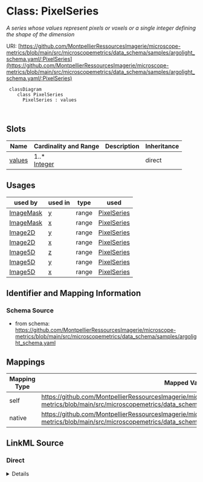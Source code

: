 # Class: PixelSeries


_A series whose values represent pixels or voxels or a single integer defining the shape of the dimension_





URI: [https://github.com/MontpellierRessourcesImagerie/microscope-metrics/blob/main/src/microscopemetrics/data_schema/samples/argolight_schema.yaml/:PixelSeries](https://github.com/MontpellierRessourcesImagerie/microscope-metrics/blob/main/src/microscopemetrics/data_schema/samples/argolight_schema.yaml/:PixelSeries)




```mermaid
 classDiagram
    class PixelSeries
      PixelSeries : values
        
      
```




<!-- no inheritance hierarchy -->


## Slots

| Name | Cardinality and Range | Description | Inheritance |
| ---  | --- | --- | --- |
| [values](values.md) | 1..* <br/> [Integer](Integer.md) |  | direct |





## Usages

| used by | used in | type | used |
| ---  | --- | --- | --- |
| [ImageMask](ImageMask.md) | [y](y.md) | range | [PixelSeries](PixelSeries.md) |
| [ImageMask](ImageMask.md) | [x](x.md) | range | [PixelSeries](PixelSeries.md) |
| [Image2D](Image2D.md) | [y](y.md) | range | [PixelSeries](PixelSeries.md) |
| [Image2D](Image2D.md) | [x](x.md) | range | [PixelSeries](PixelSeries.md) |
| [Image5D](Image5D.md) | [z](z.md) | range | [PixelSeries](PixelSeries.md) |
| [Image5D](Image5D.md) | [y](y.md) | range | [PixelSeries](PixelSeries.md) |
| [Image5D](Image5D.md) | [x](x.md) | range | [PixelSeries](PixelSeries.md) |






## Identifier and Mapping Information







### Schema Source


* from schema: https://github.com/MontpellierRessourcesImagerie/microscope-metrics/blob/main/src/microscopemetrics/data_schema/samples/argolight_schema.yaml





## Mappings

| Mapping Type | Mapped Value |
| ---  | ---  |
| self | https://github.com/MontpellierRessourcesImagerie/microscope-metrics/blob/main/src/microscopemetrics/data_schema/samples/argolight_schema.yaml/:PixelSeries |
| native | https://github.com/MontpellierRessourcesImagerie/microscope-metrics/blob/main/src/microscopemetrics/data_schema/samples/argolight_schema.yaml/:PixelSeries |





## LinkML Source

<!-- TODO: investigate https://stackoverflow.com/questions/37606292/how-to-create-tabbed-code-blocks-in-mkdocs-or-sphinx -->

### Direct

<details>
```yaml
name: PixelSeries
implements:
- linkml:OneDimensionalSeries
description: A series whose values represent pixels or voxels or a single integer
  defining the shape of the dimension
from_schema: https://github.com/MontpellierRessourcesImagerie/microscope-metrics/blob/main/src/microscopemetrics/data_schema/samples/argolight_schema.yaml
attributes:
  values:
    name: values
    implements:
    - linkml:elements
    from_schema: https://github.com/MontpellierRessourcesImagerie/microscope-metrics/blob/main/src/microscopemetrics/data_schema/core_schema.yaml
    rank: 1000
    multivalued: true
    range: integer
    required: true

```
</details>

### Induced

<details>
```yaml
name: PixelSeries
implements:
- linkml:OneDimensionalSeries
description: A series whose values represent pixels or voxels or a single integer
  defining the shape of the dimension
from_schema: https://github.com/MontpellierRessourcesImagerie/microscope-metrics/blob/main/src/microscopemetrics/data_schema/samples/argolight_schema.yaml
attributes:
  values:
    name: values
    implements:
    - linkml:elements
    from_schema: https://github.com/MontpellierRessourcesImagerie/microscope-metrics/blob/main/src/microscopemetrics/data_schema/core_schema.yaml
    rank: 1000
    multivalued: true
    alias: values
    owner: PixelSeries
    domain_of:
    - PixelSeries
    - ChannelSeries
    - TimeSeries
    - Column
    range: integer
    required: true

```
</details>